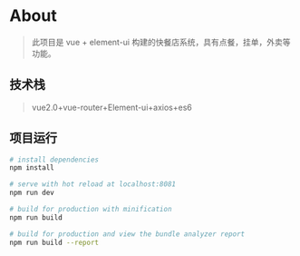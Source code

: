# About
> 此项目是 vue + element-ui 构建的快餐店系统，具有点餐，挂单，外卖等功能。
## 技术栈
> vue2.0+vue-router+Element-ui+axios+es6

## 项目运行

``` bash
# install dependencies
npm install

# serve with hot reload at localhost:8081
npm run dev

# build for production with minification
npm run build

# build for production and view the bundle analyzer report
npm run build --report
```
